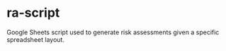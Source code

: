 # ra-script
Google Sheets script used to generate risk assessments given a specific spreadsheet layout.
